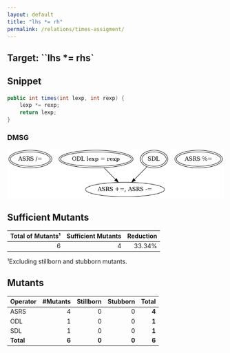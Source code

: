 ```yaml
---
layout: default
title: "lhs *= rh"
permalink: /relations/times-assigment/
---
```


## Target: ``lhs *= rhs`

## Snippet


```java
public int times(int lexp, int rexp) {
    lexp *= rexp;
    return lexp;
}
```


### DMSG

![image](images/dmsg_times-assigment.png)

## Sufficient Mutants


|Total of Mutants¹    | Sufficient Mutants |Reduction |
|                ---: |               ---: |     ---: |  
| 6                   | 4                  |33.34%    |

¹Excluding stillborn and stubborn mutants.

## Mutants



| Operator | #Mutants | Stillborn | Stubborn | Total  |
| :---     |     ---: |      ---: |     ---: |   ---: |
| ASRS     | 4        | 0         | 0        | **4**  |
| ODL      | 1        | 0         | 0        | **1**  |
| SDL      | 1        | 0         | 0        | **1**  |
|**Total** | **6**    | **0**     | **0**    | **6**  |
